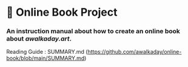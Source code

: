 # 📝 Online Book Project
### An instruction manual about how to create an online book about *awalkaday.art*. 
Reading Guide : SUMMARY.md (https://github.com/awalkaday/online-book/blob/main/SUMMARY.md)  
